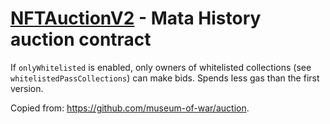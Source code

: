 # [NFTAuctionV2](/contracts/NFTAuctionV2.sol) - Mata History auction contract

If `onlyWhitelisted` is enabled, only owners of whitelisted collections (see `whitelistedPassCollections`) can make bids.
Spends less gas than the first version.

Copied from: https://github.com/museum-of-war/auction.
